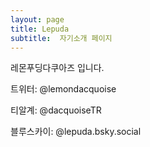 ```yaml
---
layout: page
title: Lepuda
subtitle:  자기소개 페이지
---
```


레몬푸딩다쿠아즈 입니다.

트위터: @lemondacquoise

티알계: @dacquoiseTR

블루스카이: @lepuda.bsky.social

